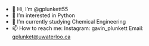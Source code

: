 - 👋 Hi, I’m @gplunkett55
- 👀 I’m interested in Python
- 🌱 I’m currently studying Chemical Engineering
- 📫 How to reach me: Instagram: gavin_plunkett Email: gplunket@uwaterloo.ca

<!---
gplunkett55/gplunkett55 is a ✨ special ✨ repository because its `README.md` (this file) appears on your GitHub profile.
You can click the Preview link to take a look at your changes.
--->
